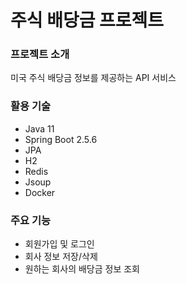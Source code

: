 # 주식 배당금 프로젝트
### 프로젝트 소개
미국 주식 배당금 정보를 제공하는 API 서비스


### 활용 기술
- Java 11
- Spring Boot 2.5.6
- JPA
- H2
- Redis
- Jsoup
- Docker

### 주요 기능
- 회원가입 및 로그인
- 회사 정보 저장/삭제
- 원하는 회사의 배당금 정보 조회
